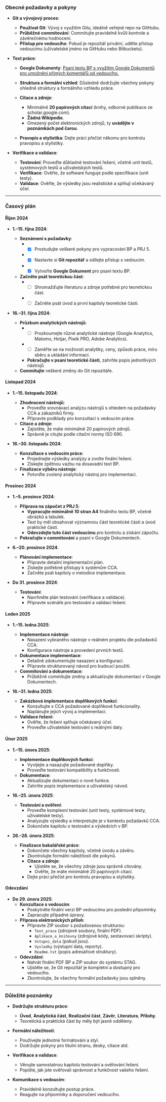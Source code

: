### **Obecné požadavky a pokyny**

- **Git a vývojový proces**:

  - **Používat Git**: Vývoj s využitím Gitu, ideálně veřejné repo na GitHubu.
  - **Průběžné commitování**: Commitujte pravidelně kvůli kontrole a závěrečnému hodnocení.
  - **Přístup pro vedoucího**: Pokud je repozitář privátní, udělte přístup vedoucímu (uživatelské jméno na GitHubu nebo Bitbucketu).

- **Text práce**:

  - **Google Dokumenty**: [Psaní textu BP s využitím Google Dokumentů pro umožnění přímých komentářů od vedoucího.](https://docs.google.com/document/d/1nxroH0-UJukc0Qp1qRBhdtteC5Lt8lrRpjlQjKgFx6w/edit?usp=sharing)

  - **Struktura a formální vzhled**: Důsledně dodržujte všechny pokyny ohledně struktury a formálního vzhledu práce.
  - **Citace a zdroje**:
    - Minimálně **20 papírových citací** (knihy, odborné publikace ze scholar.google.com).
    - **Žádná Wikipedie**.
    - Omezený počet elektronických zdrojů, ty **uvádějte v poznámkách pod čarou**.
  - **Pravopis a stylistika**: Dejte práci přečíst někomu pro kontrolu pravopisu a stylistiky.

- **Verifikace a validace**:
  - **Testování**: Proveďte důkladné testování řešení, včetně unit testů, systémových testů a uživatelských testů.
  - **Verifikace**: Ověřte, že software funguje podle specifikace (unit testy).
  - **Validace**: Ověřte, že výsledky jsou realistické a splňují očekávaný účel.

---

### **Časový plán**

#### **Říjen 2024**

- **1.–15. října 2024**:

  - **Seznámení s požadavky**:
    - - [x] Prostudujte veškeré pokyny pro vypracování BP a PRJ 5.
    - - [x] Nastavte si **Git repozitář** a sdílejte přístup s vedoucím.
    - - [x] Vytvořte **Google Dokument** pro psaní textu BP.
  - **Začněte psát teoretickou část**:
    - - [ ] Shromažďujte literaturu a zdroje potřebné pro teoretickou část.
    - - [ ] Začněte psát úvod a první kapitoly teoretické části.

- **16.–31. října 2024**:
  - **Průzkum analytických nástrojů**:
    - - [ ] Prozkoumejte různé analytické nástroje (Google Analytics, Matomo, Hotjar, Piwik PRO, Adobe Analytics).
    - - [ ] Zaměřte se na možnosti analytiky, ceny, způsob práce, míru sběru a ukládání informací.
    - **Pokračujte v psaní teoretické části**, zahrňte popis jednotlivých nástrojů.
  - **Commitujte** veškeré změny do Git repozitáře.

#### **Listopad 2024**

- **1.–15. listopadu 2024**:

  - **Zhodnocení nástrojů**:
    - Proveďte srovnávací analýzu nástrojů s ohledem na požadavky CCA a zákazníků firmy.
    - Připravte podklady pro konzultaci s vedoucím práce.
  - **Citace a zdroje**:
    - Zajistěte, že máte minimálně 20 papírových zdrojů.
    - Správně je citujte podle citační normy ISO 690.

- **16.–30. listopadu 2024**:
  - **Konzultace s vedoucím práce**:
    - Projednejte výsledky analýzy a zvolte finální řešení.
    - Získejte zpětnou vazbu na dosavadní text BP.
  - **Finalizace výběru nástroje**:
    - Potvrďte zvolený analytický nástroj pro implementaci.

#### **Prosinec 2024**

- **1.–5. prosince 2024**:

  - **Příprava na zápočet z PRJ 5**:
    - **Vypracujte minimálně 10 stran A4** finálního textu BP, včetně obrázků a tabulek.
    - Text by měl obsahovat významnou část teoretické části a úvod praktické části.
    - **Odevzdejte tuto část vedoucímu** pro kontrolu a získání zápočtu.
  - **Pokračujte v commitování** a psaní v Google Dokumentech.

- **6.–20. prosince 2024**:

  - **Plánování implementace**:
    - Připravte detailní implementační plán.
    - Získejte potřebné přístupy k systémům CCA.
    - Začněte psát kapitoly o metodice implementace.

- **Do 31. prosince 2024**:
  - **Testování**:
    - Navrhněte plán testování (verifikace a validace).
    - Připravte scénáře pro testování a validaci řešení.

#### **Leden 2025**

- **1.–15. ledna 2025**:

  - **Implementace nástroje**:
    - Nasazení vybraného nástroje v reálném projektu dle požadavků CCA.
    - Konfigurace nástroje a provedení prvních testů.
  - **Dokumentace implementace**:
    - Detailně zdokumentujte nasazení a konfiguraci.
    - Připravte strukturovaný návod pro budoucí použití.
  - **Commitování a dokumentace**:
    - Průběžně commitujte změny a aktualizujte dokumentaci v Google Dokumentech.

- **16.–31. ledna 2025**:
  - **Zakázková implementace doplňkových funkcí**:
    - Konzultujte s CCA požadované doplňkové funkcionality.
    - Naplánujte jejich vývoj a implementaci.
  - **Validace řešení**:
    - Ověřte, že řešení splňuje očekávaný účel.
    - Proveďte uživatelské testování s reálnými daty.

#### **Únor 2025**

- **1.–15. února 2025**:

  - **Implementace doplňkových funkcí**:
    - Vyvíjejte a nasazujte požadované doplňky.
    - Proveďte testování kompatibility a funkčnosti.
  - **Dokumentace**:
    - Aktualizujte dokumentaci o nové funkce.
    - Zahrňte popis implementace a uživatelský návod.

- **16.–25. února 2025**:

  - **Testování a ověření**:
    - Proveďte komplexní testování (unit testy, systémové testy, uživatelské testy).
    - Analyzujte výsledky a interpretujte je v kontextu požadavků CCA.
    - Dokončete kapitolu o testování a výsledcích v BP.

- **26.–28. února 2025**:
  - **Finalizace bakalářské práce**:
    - Dokončete všechny kapitoly, včetně úvodu a závěru.
    - Zkontrolujte formální náležitosti dle pokynů.
    - **Citace a zdroje**:
      - Ujistěte se, že všechny zdroje jsou správně citovány.
      - Ověřte, že máte minimálně 20 papírových citací.
    - Dejte práci přečíst pro kontrolu pravopisu a stylistiky.

#### **Odevzdání**

- **Do 29. února 2025**:
  - **Konzultace s vedoucím**:
    - Poskytněte finální verzi BP vedoucímu pro poslední připomínky.
    - Zapracujte případné úpravy.
  - **Příprava elektronických příloh**:
    - Připravte ZIP soubor s požadovanou strukturou:
      - `Text_prace` (zdrojové soubory, finální PDF).
      - `Aplikace_a_knihovny` (zdrojové kódy, sestavovací skripty).
      - `Vstupni_data` (pokud jsou).
      - `Vysledky` (výstupní data, reporty).
      - `Readme.txt` (popis adresářové struktury).
  - **Odevzdání**:
    - Nahrát finální PDF BP a ZIP soubor do systému STAG.
    - Ujistěte se, že Git repozitář je kompletní a dostupný pro vedoucího.
    - Zkontrolujte, že všechny formální požadavky jsou splněny.

---

### **Důležité poznámky**

- **Dodržujte strukturu práce**:

  - **Úvod**, **Analytická část**, **Realizační část**, **Závěr**, **Literatura**, **Přílohy**.
  - Teoretická a praktická část by měly být jasně odděleny.

- **Formální náležitosti**:

  - Používejte jednotné formátování a styl.
  - Dodržujte pokyny pro titulní stranu, desky, citace atd.

- **Verifikace a validace**:

  - Věnujte samostatnou kapitolu testování a ověřování řešení.
  - Popište, jak jste ověřovali správnost a funkčnost vašeho řešení.

- **Komunikace s vedoucím**:
  - Pravidelně konzultujte postup práce.
  - Reagujte na připomínky a doporučení vedoucího.
